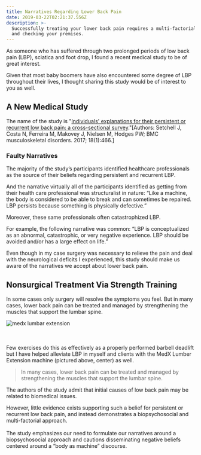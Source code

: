 ```yaml
---
title: Narratives Regarding Lower Back Pain
date: 2019-03-22T02:21:37.556Z
description: >-
  Successfully treating your lower back pain requires a multi-factorial approach
  and checking your premises.
---
```

As someone who has suffered through two prolonged periods of low back pain (LBP), sciatica and foot drop, I found a recent medical study to be of great interest. 

Given that most baby boomers have also encountered some degree of LBP throughout their lives, I thought sharing this study would be of interest to you as well.

## A New Medical Study

The name of the study is "[Individuals' explanations for their persistent or recurrent low back pain: a cross-sectional survey](https://bmcmusculoskeletdisord.biomedcentral.com/articles/10.1186/s12891-017-1831-7)."\[Authors: Setchell J, Costa N, Ferreira M, Makovey J, Nielsen M, Hodges PW; BMC musculoskeletal disorders. 2017; 18(1):466.]

### Faulty Narratives

The majority of the study’s participants identified healthcare professionals as the source of their beliefs regarding persistent and recurrent LBP.  

And the narrative virtually all of the participants identified as getting from their health care professional was structuralist in nature: “Like a machine, the body is considered to be able to break and can sometimes be repaired.  LBP persists because something is physically defective.” 

Moreover, these same professionals often catastrophized LBP. 

For example, the following narrative was common: “LBP is conceptualized as an abnormal, catastrophic, or very negative experience. LBP should be avoided and/or has a large effect on life.”

Even though in my case surgery was necessary to relieve the pain and deal with the neurological deficits I experienced, this study should make us aware of the narratives we accept about lower back pain.  

## Nonsurgical Treatment Via Strength Training

In some cases only surgery will resolve the symptoms you feel.  But in many cases, lower back pain can be treated and managed by strengthening the muscles that support the lumbar spine.  

![medx lumbar extension](/img/medx-lumbar-extension.png "medx lumbar extension")

\
\
Few exercises do this as effectively as a properly performed barbell deadlift but I have helped alleviate LBP in myself and clients with the MedX Lumber Extension machine (pictured above, center) as well.

> In many cases, lower back pain can be treated and managed by strengthening the muscles that support the lumbar spine.  

The authors of the study admit that initial causes of low back pain may be related to biomedical issues. 

However, little evidence exists supporting such a belief for persistent or recurrent low back pain, and instead demonstrates a biopsychosocial and multi-factorial approach.  \
\
The study emphasizes our need to formulate our narratives around a biopsychosocial approach and cautions disseminating negative beliefs centered around a “body as machine” discourse.
